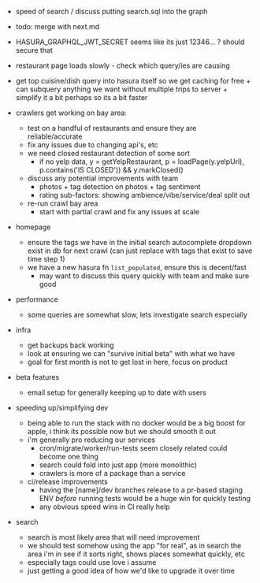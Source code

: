 - speed of search / discuss putting search.sql into the graph

- todo: merge with next.md
- HASURA_GRAPHQL_JWT_SECRET seems like its just 12346... ? should secure that
- restaurant page loads slowly - check which query/ies are causing
- get top cuisine/dish query into hasura itself so we get caching for free + can subquery anything we want without multiple trips to server + simplify it a bit perhaps so its a bit faster

- crawlers get working on bay area:
  - test on a handful of restaurants and ensure they are reliable/accurate
  - fix any issues due to changing api's, etc
  - we need closed restaurant detection of some sort
    - if no yelp data, y = getYelpRestaurant, p = loadPage(y.yelpUrl), p.contains('IS CLOSED')) && y.markClosed()
  - discuss any potential improvements with team
    - photos + tag detection on photos + tag sentiment
    - rating sub-factors: showing ambience/vibe/service/deal split out
  - re-run crawl bay area
    - start with partial crawl and fix any issues at scale

- homepage
  - ensure the tags we have in the initial search autocomplete dropdown exist in db for next crawl (can just replace with tags that exist to save time step 1)
  - we have a new hasura fn `list_populated`, ensure this is decent/fast
    - may want to discuss this query quickly with team and make sure good

- performance
  - some queries are somewhat slow, lets investigate search especially

- infra
  - get backups back working
  - look at ensuring we can "survive initial beta" with what we have
  - goal for first month is not to get lost in here, focus on product

- beta features
  - email setup for generally keeping up to date with users

- speeding up/simplifying dev
  - being able to run the stack with no docker would be a big boost for apple, i think its possible now but we should smooth it out
  - i'm generally pro reducing our services
    - cron/migrate/worker/run-tests seem closely related could become one thing
    - search could fold into just app (more monolithic)
    - crawlers is more of a package than a service
  - ci/release improvements
    - having the [name]/dev branches release to a pr-based staging ENV *before* running tests would be a huge win for quickly testing
    - any obvious speed wins in CI really help

- search
  - search is most likely area that will need improvement
  - we should test somehow using the app "for real", as in search the area i'm in see if it sorts right, shows places somewhat quickly, etc
  - especially tags could use love i assume
  - just getting a good idea of how we'd like to upgrade it over time
